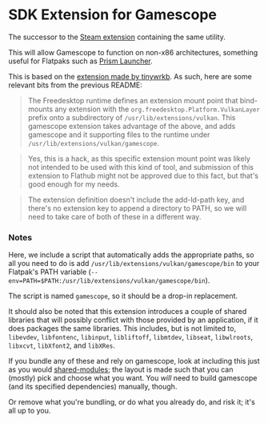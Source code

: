 # SDK Extension for Gamescope

The successor to the [Steam extension](https://github.com/flathub/com.valvesoftware.Steam.Utility.gamescope) containing the same utility.

This will allow Gamescope to function on non-x86 architectures, something useful for Flatpaks such as [Prism Launcher](https://flathub.org/apps/org.prismlauncher.PrismLauncher).

This is based on the [extension made by tinywrkb](https://github.com/tinywrkb/org.freedesktop.Platform.VulkanLayer.GameScope). As such, here are some relevant bits from the previous README:

> The Freedesktop runtime defines an extension mount point that bind-mounts any extension with the `org.freedesktop.Platform.VulkanLayer` prefix onto a subdirectory of `/usr/lib/extensions/vulkan`.
This gamescope extension takes advantage of the above, and adds gamescope and it supporting files to the runtime under `/usr/lib/extensions/vulkan/gamescope`.

> Yes, this is a hack, as this specific extension mount point was likely not intended to be used with this kind of tool, and submission of this extension to Flathub might not be approved due to this fact, but that's good enough for my needs.

> The extension definition doesn't include the add-ld-path key, and there's no extension key to append a directory to PATH, so we will need to take care of both of these in a different way.

### Notes

Here, we include a script that automatically adds the appropriate paths, so all you need to do is add `/usr/lib/extensions/vulkan/gamescope/bin` to your Flatpak's PATH variable (`--env=PATH=$PATH:/usr/lib/extensions/vulkan/gamescope/bin`).

The script is named `gamescope`, so it should be a drop-in replacement. 

It should also be noted that this extension introduces a couple of shared libraries that will possibly conflict with those provided by an application, if it does packages the same libraries.
This includes, but is not limited to, `libevdev`, `libfontenc`, `libinput`, `libliftoff`, `libmtdev`, `libseat`, `libwlroots`, `libxcvt`, `libXfont2`, and `libXRes`.

If you bundle any of these and rely on gamescope, look at including this just as you would [shared-modules](https://github.com/flathub/shared-modules/); the layout is made such that you can (mostly) pick and choose what you want. You *will* need to build gamescope (and its specified dependencies) manually, though. 

Or remove what you're bundling, or do what you already do, and risk it; it's all up to you.
